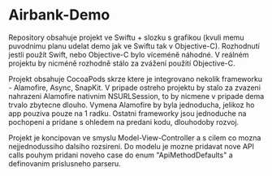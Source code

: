# Airbank-Demo

Repository obsahuje projekt ve Swiftu + slozku s grafikou (kvuli memu puvodnimu planu udelat demo jak ve Swiftu tak v Objective-C). Rozhodnutí jestli použít Swift, nebo Objective-C bylo víceméně náhodné. V reálném projektu by nicméně rozhodně stálo za zvážení použití Objective-C.

Projekt obsahuje CocoaPods skrze ktere je integrovano nekolik frameworku - Alamofire, Async, SnapKit. V pripade ostreho projektu by stalo za zvazeni nahrazeni Alamofire nativnim NSURLSession, to by nicmene v pripade dema trvalo zbytecne dlouho. Vymena Alamofire by byla jednoducha, jelikoz ho app pouziva pouze na 1 radku. Ostatni frameworky jsou jednoduche na pochopeni a pridane s ohledem na predani kodu, dlouhodoby rozvoj.

Projekt je koncipovan ve smyslu Model-View-Controller a s cilem co mozna nejjednodussiho dalsiho rozsireni. Do modelu je mozne pridavat nove API calls pouhym pridani noveho case do enum "ApiMethodDefaults" a definovanim prislusneho parseru.